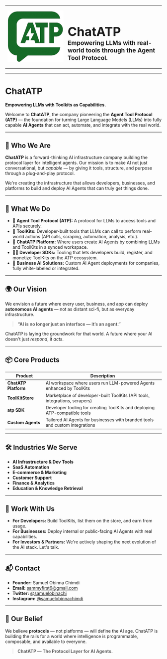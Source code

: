 <table align="center">
  <tr>
    <td align="center" width="180">
      <img src="/assets/ChatATPIcon-removebg-preview.png" alt="ChatATP Logo" width="180">
    </td>
    <td>
      <h1 style="font-size: 2.5rem; margin-bottom: 0;">ChatATP</h1>
      <p style="font-size: 1.2rem; margin-top: 0;">
        <strong>Empowering LLMs with real-world tools through the Agent Tool Protocol.</strong>
      </p>
    </td>
  </tr>
</table>

---

# ChatATP

**Empowering LLMs with Toolkits as Capabilities.**

Welcome to **ChatATP**, the company pioneering the **Agent Tool Protocol (ATP)** — the foundation for turning Large Language Models (LLMs) into fully capable **AI Agents** that can act, automate, and integrate with the real world.

---

## 📌 Who We Are

**ChatATP** is a forward-thinking AI infrastructure company building the protocol layer for intelligent agents. Our mission is to make AI not just conversational, but *capable* — by giving it tools, structure, and purpose through a plug-and-play protocol.

We're creating the infrastructure that allows developers, businesses, and platforms to build and deploy AI Agents that can truly get things done.

---

## 💼 What We Do

- 🧩 **Agent Tool Protocol (ATP):** A protocol for LLMs to access tools and APIs securely.
- 🧰 **ToolKits:** Developer-built tools that LLMs can call to perform real-world actions (API calls, scraping, automation, analysis, etc.).
- 🤖 **ChatATP Platform:** Where users create AI Agents by combining LLMs and ToolKits in a synced workspace.
- 🧑‍💻 **Developer SDKs:** Tooling that lets developers build, register, and monetize ToolKits on the ATP ecosystem.
- 🏢 **Business AI Solutions:** Custom AI Agent deployments for companies, fully white-labeled or integrated.

---

## 🌍 Our Vision

We envision a future where every user, business, and app can deploy **autonomous AI agents** — not as distant sci-fi, but as everyday infrastructure.

> **“AI is no longer just an interface — it’s an agent.”**

ChatATP is laying the groundwork for that world. A future where your AI doesn't just *respond*, it *acts*.

---

## 📦 Core Products

| Product              | Description                                                                 |
|----------------------|-----------------------------------------------------------------------------|
| **ChatATP Platform** | AI workspace where users run LLM-powered Agents enhanced by ToolKits        |
| **ToolKitStore**     | Marketplace of developer-built ToolKits (API tools, integrations, scrapers) |
| **atp SDK**          | Developer tooling for creating ToolKits and deploying ATP-compatible tools  |
| **Custom Agents**    | Tailored AI Agents for businesses with branded tools and custom integrations|

---

## 🛠 Industries We Serve

- **AI Infrastructure & Dev Tools**
- **SaaS Automation**
- **E-commerce & Marketing**
- **Customer Support**
- **Finance & Analytics**
- **Education & Knowledge Retrieval**

---

## 📣 Work With Us

- **For Developers:** Build ToolKits, list them on the store, and earn from usage.
- **For Businesses:** Deploy internal or public-facing AI Agents with real capabilities.
- **For Investors & Partners:** We're actively shaping the next evolution of the AI stack. Let's talk.

---

## 📬 Contact

- **Founder:** Samuel Obinna Chimdi  
- **Email:** [sammyfirst6@gmail.com](mailto:sammyfirst6@gmail.com)  
- **Twitter:** [@samuelobinachi](https://twitter.com/samuelobinachi)  
- **Instagram:** [@samuelobinnachimdi](https://instagram.com/samuelobinnachimdi)

---

## 🔮 Our Belief

We believe **protocols** — not platforms — will define the AI age. ChatATP is building the rails for a world where intelligence is programmable, composable, and available to everyone.

> **ChatATP — The Protocol Layer for AI Agents.**
